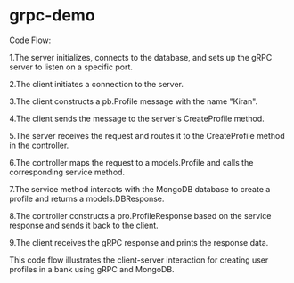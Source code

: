 # grpc-demo

Code Flow:

1.The server initializes, connects to the database, and sets up the gRPC server to listen on a specific port.

2.The client initiates a connection to the server.

3.The client constructs a pb.Profile message with the name "Kiran".

4.The client sends the message to the server's CreateProfile method.

5.The server receives the request and routes it to the CreateProfile method in the controller.

6.The controller maps the request to a models.Profile and calls the corresponding service method.

7.The service method interacts with the MongoDB database to create a profile and returns a models.DBResponse.

8.The controller constructs a pro.ProfileResponse based on the service response and sends it back to the client.

9.The client receives the gRPC response and prints the response data.

This code flow illustrates the client-server interaction for creating user profiles in a bank using gRPC and MongoDB.
